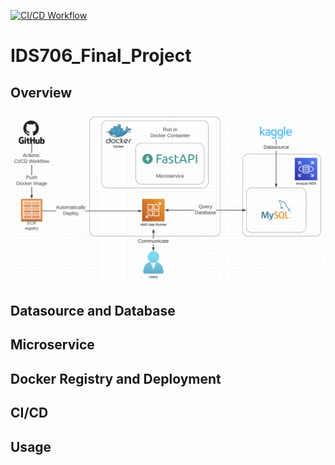 [![CI/CD Workflow](https://github.com/nogibjj/IDS706_Final_Project/actions/workflows/python-app.yml/badge.svg)](https://github.com/nogibjj/IDS706_Final_Project/actions/workflows/python-app.yml)

# IDS706_Final_Project

## Overview

![Diagram](diagram.png)

## Datasource and Database

## Microservice

## Docker Registry and Deployment

## CI/CD

## Usage
